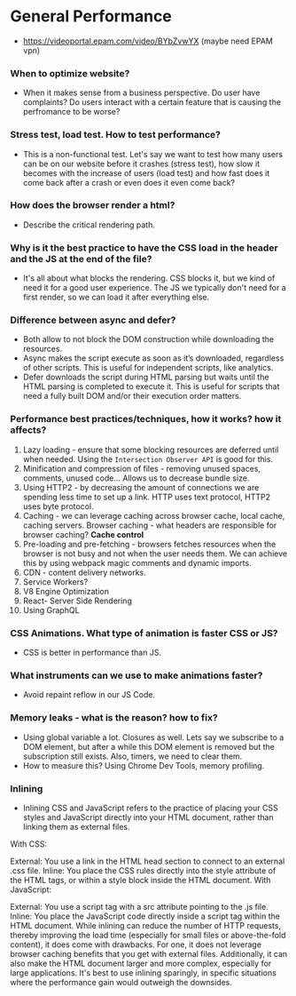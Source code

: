 # General Performance

- https://videoportal.epam.com/video/BYbZvwYX (maybe need EPAM vpn)

### When to optimize website?

- When it makes sense from a business perspective. Do user have complaints? Do users interact with a certain feature that is causing the perfromance to be worse?


### Stress test, load test. How to test performance?

- This is a non-functional test. Let's say we want to test how many users can be on our website before it crashes (stress test), how slow it becomes with the increase of users (load test) and how fast does it come back after a crash or even does it even come back?


### How does the browser render a html?

- Describe the critical rendering path.


### Why is it the best practice to have the CSS load in the header and the JS at the end of the file?

- It's all about what blocks the rendering. CSS blocks it, but we kind of need it for a good user experience. The JS we typically don't need for a first render, so we can load it after everything else.

### Difference between async and defer?

- Both allow to not block the DOM construction while downloading the resources.
- Async makes the script execute as soon as it’s downloaded, regardless of other scripts. This is useful for independent scripts, like analytics. 
- Defer downloads the script during HTML parsing but waits until the HTML parsing is completed to execute it. This is useful for scripts that need a fully built DOM and/or their execution order matters.

### Performance best practices/techniques, how it works? how it affects?

1. Lazy loading - ensure that some blocking resources are deferred until when needed. Using the `Intersection Observer API` is good for this.
2. Minification and compression of files - removing unused spaces, comments, unused code... Allows us to decrease bundle size.
3. Using HTTP2 - by decreasing the amount of connections we are spending less time to set up a link. HTTP uses text protocol, HTTP2 uses byte protocol.
4. Caching - we can leverage caching across browser cache, local cache, caching servers. Browser caching - what headers are responsible for browser caching? **Cache control**
5. Pre-loading and pre-fetching - browsers fetches resources when the browser is not busy and not when the user needs them. We can achieve this by using webpack magic comments and dynamic imports.
6. CDN - content delivery networks. 
7. Service Workers?
8. V8 Engine Optimization
9. React- Server Side Rendering
10. Using GraphQL

### CSS Animations. What type of animation is faster CSS or JS? 

- CSS is better in performance than JS. 

### What instruments can we use to make animations faster?

- Avoid repaint reflow in our JS Code.

### Memory leaks - what is the reason? how to fix?

- Using global variable a lot. Closures as well. Lets say we subscribe to a DOM element, but after a while this DOM element is removed but the subscription still exists. Also, timers, we need to clear them.
- How to measure this? Using Chrome Dev Tools, memory profiling.

### Inlining

- Inlining CSS and JavaScript refers to the practice of placing your CSS styles and JavaScript directly into your HTML document, rather than linking them as external files.

With CSS:

External: You use a link in the HTML head section to connect to an external .css file.
Inline: You place the CSS rules directly into the style attribute of the HTML tags, or within a style block inside the HTML document.
With JavaScript:

External: You use a script tag with a src attribute pointing to the .js file.
Inline: You place the JavaScript code directly inside a script tag within the HTML document.
While inlining can reduce the number of HTTP requests, thereby improving the load time (especially for small files or above-the-fold content), it does come with drawbacks. For one, it does not leverage browser caching benefits that you get with external files. Additionally, it can also make the HTML document larger and more complex, especially for large applications. It's best to use inlining sparingly, in specific situations where the performance gain would outweigh the downsides.
